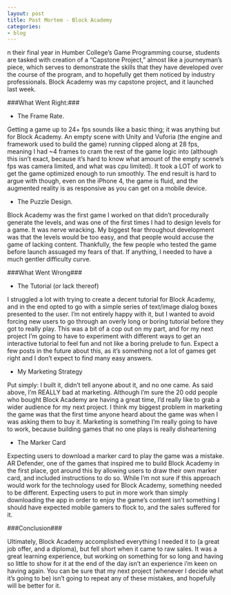 ```yaml
---
layout: post
title: Post Mortem - Block Academy
categories:
- blog
---
```


n their final year in Humber College’s Game Programming course, students are tasked with creation of a “Capstone Project,” almost like a journeyman’s piece, which serves to demonstrate the skills that they have developed over the course of the program, and to hopefully get them noticed by industry professionals. Block Academy was my capstone project, and it launched last week.

###What Went Right:###

*  The Frame Rate.

Getting a game up to 24+ fps sounds like a basic thing; it was anything but for Block Academy. An empty scene with Unity and Vuforia (the engine and framework used to build the game) running clipped along at 28 fps, meaning I had ~4 frames to cram the rest of the game logic into (although this isn’t exact, because it’s hard to know what amount of the empty scene’s fps was camera limited, and what was cpu limited). It took a LOT of work to get the game optimized enough to run smoothly. The end result is hard to argue with though, even on the iPhone 4, the game is fluid, and the augmented reality is as responsive as you can get on a mobile device.

* The Puzzle Design.

Block Academy was the first game I worked on that didn’t procedurally generate the levels, and was one of the first times I had to design levels for a game. It was nerve wracking. My biggest fear throughout development was that the levels would be too easy, and that people would accuse the game of lacking content. Thankfully, the few people who tested the game before launch assuaged my fears of that. If anything, I needed to have a much gentler difficulty curve.

###What Went Wrong###

* The Tutorial (or lack thereof)

I struggled a lot with trying to create a decent tutorial for Block Academy, and in the end opted to go with a simple series of text/image dialog boxes presented to the user. I’m not entirely happy with it, but I wanted to avoid forcing new users to go through an overly long or boring tutorial before they got to really play. This was a bit of a cop out on my part, and for my next project I’m going to have to experiment with different ways to get an interactive tutorial to feel fun and not like a boring prelude to fun. Expect a few posts in the future about this, as it’s something not a lot of games get right and I don’t expect to find many easy answers.

* My Marketing Strategy

Put simply: I built it, didn’t tell anyone about it, and no one came. As said above, I’m REALLY bad at marketing. Although I’m sure the 20 odd people who bought Block Academy are having a great time, I’d really like to grab a wider audience for my next project. I think my biggest problem in marketing the game was that the first time anyone heard about the game was when I was asking them to buy it. Marketing is something I’m really going to have to work, because building games that no one plays is really disheartening

* The Marker Card

Expecting users to download a marker card to play the game was a mistake. AR Defender, one of the games that inspired me to build Block Academy in the first place, got around this by allowing users to draw their own marker card, and included instructions to do so. While I’m not sure if this approach would work for the technology used for Block Academy, something needed to be different. Expecting users to put in more work than simply downloading the app in order to enjoy the game’s content isn’t something I should have expected mobile gamers to flock to, and the sales suffered for it.

###Conclusion###

Ultimately, Block Academy accomplished everything I needed it to (a great job offer, and a diploma), but fell short when it came to raw sales. It was a great learning experience, but working on something for so long and having so little to show for it at the end of the day isn’t an experience i’m keen on having again. You can be sure that my next project (whenever I decide what it’s going to be) isn’t going to repeat any of these mistakes, and hopefully will be better for it.